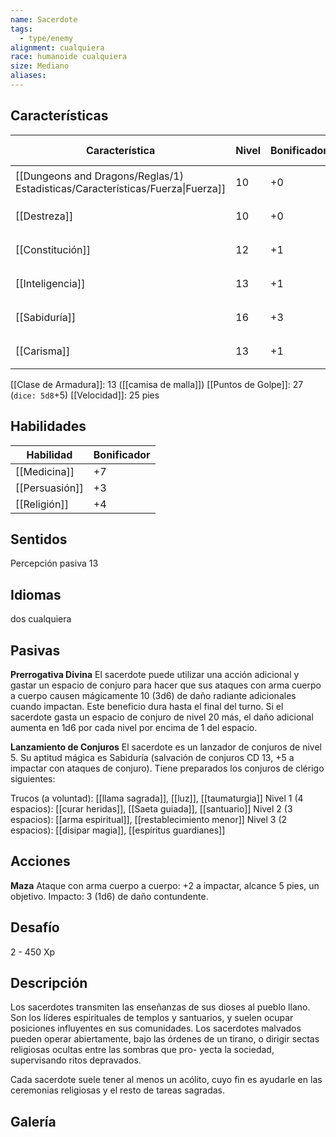 ```yaml
---
name: Sacerdote
tags:
  - type/enemy
alignment: cualquiera
race: humanoide cualquiera
size: Mediano
aliases:
---
```


## Características

| Característica                                                                 | Nivel | Bonificador | Lanzar dado      |
| ------------------------------------------------------------------------------ | ----- | ----------- | ---------------- |
| [[Dungeons and Dragons/Reglas/1) Estadisticas/Características/Fuerza\|Fuerza]] | 10    | +0          | `dice: 1d20 + 0` |
| [[Destreza]]                                                                   | 10    | +0          | `dice: 1d20 + 0` |
| [[Constitución]]                                                               | 12    | +1          | `dice: 1d20 + 0` |
| [[Inteligencia]]                                                               | 13    | +1          | `dice: 1d20 + 0` |
| [[Sabiduría]]                                                                  | 16    | +3          | `dice: 1d20 + 0` |
| [[Carisma]]                                                                    | 13    | +1          | `dice: 1d20 + 0` |

[[Clase de Armadura]]: 13 ([[camisa de malla]])
[[Puntos de Golpe]]: 27 (`dice: 5d8`+5)
[[Velocidad]]: 25 pies

## Habilidades

| Habilidad      | Bonificador |
| -------------- | ----------- |
| [[Medicina]]   | +7          |
| [[Persuasión]] | +3          |
| [[Religión]]   | +4          |

## Sentidos

Percepción pasiva 13

## Idiomas

dos cualquiera

## Pasivas

**Prerrogativa Divina**
El sacerdote puede utilizar una acción adicional y gastar un espacio de conjuro para hacer que sus ataques con arma cuerpo a cuerpo causen mágicamente 10 (3d6) de daño radiante adicionales cuando impactan. Este beneficio dura hasta el final del turno. Si el sacerdote gasta un espacio de conjuro de nivel 20 más, el daño adicional aumenta en 1d6 por cada nivel por encima de 1 del espacio.

**Lanzamiento de Conjuros**
El sacerdote es un lanzador de conjuros de nivel 5. Su aptitud mágica es Sabiduría (salvación de conjuros CD 13, +5 a impactar con ataques de conjuro). Tiene preparados los conjuros de clérigo siguientes:

Trucos (a voluntad): [[llama sagrada]], [[luz]], [[taumaturgia]]
Nivel 1 (4 espacios): [[curar heridas]], [[Saeta guiada]], [[santuario]]
Nivel 2 (3 espacios): [[arma espiritual]], [[restablecimiento menor]]
Nivel 3 (2 espacios): [[disipar magia]], [[espíritus guardianes]]

## Acciones

**Maza**
Ataque con arma cuerpo a cuerpo: +2 a impactar, alcance 5 pies, un objetivo. Impacto: 3 (1d6) de daño contundente.

## Desafío

2 - 450 Xp

## Descripción

Los sacerdotes transmiten las enseñanzas de sus dioses al pueblo llano. Son los líderes espirituales de templos y santuarios, y suelen ocupar posiciones influyentes en sus comunidades. Los sacerdotes malvados pueden operar abiertamente, bajo las órdenes de un tirano, o dirigir sectas religiosas ocultas entre las sombras que pro- yecta la sociedad, supervisando ritos depravados.

Cada sacerdote suele tener al menos un acólito, cuyo fin es ayudarle en las ceremonias religiosas y el resto de tareas sagradas.

## Galería


